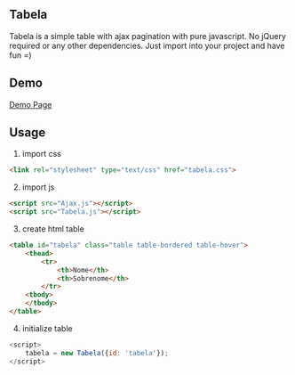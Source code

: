 ## Tabela
Tabela is a simple table with ajax pagination with pure javascript. No jQuery required or any other dependencies. Just import into your project and have fun =)

## Demo
[Demo Page](https://philipebarra.github.io/tabela/examples/example1/)

## Usage

1. import css
```html
<link rel="stylesheet" type="text/css" href="tabela.css">
```
2. import js
```html
<script src="Ajax.js"></script>
<script src="Tabela.js"></script>
```

3. create html table
```html
<table id="tabela" class="table table-bordered table-hover">
    <thead>
        <tr>
            <th>Nome</th>
            <th>Sobrenome</th>
        </tr>
    <tbody>
    </tbody>
</table>
```
4. initialize table
```javascript
<script>
    tabela = new Tabela({id: 'tabela'});
</script>
```